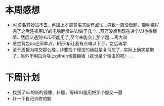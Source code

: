 # 本周感想

- VJ莫名其妙进不去...再加上本周莫名其妙有点忙...导致一直没做题，趣味编程完了之后连夜用LY的电脑翻墙进VJ做了几个...万万没想到现在进个VJ也得翻墙...然后又遇到HUD不能用了,至今未能交上那个题....离大谱
- 感觉背包dp还简单点，树形dp让我有点难以下手，之后再学
- 至于周报为啥交那么晚...非要找个理由的话就是复习忘了...实际上确实是懒了...另外不明白为啥上github也要翻墙（这也是个理由的吧）...

# 下周计划

- 找到了VJ的新的镜像，补题，等HDU能用把那个题交一遍
- 补一下自己训练的题
